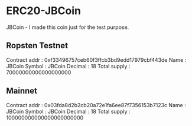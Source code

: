 # ERC20-JBCoin

JBCoin - I made this coin just for the test purpose.

## Ropsten Testnet

Contract addr : 0xf33496757ceb60f3ffcb3bd9edd17979cbf443de
Name : JBCoin
Symbol : JBCoin
Decimal : 18
Total supply : 70000000000000000000

## Mainnet

Contract addr : 0x03fda8d2b2cb20a72e1fa6ee87f7356153b7123c
Name : JBCoin
Symbol : JBCoin
Decimal : 18
Total supply : 100000000000000000000000
